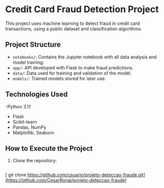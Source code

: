 # Credit Card Fraud Detection Project

This project uses machine learning to detect fraud in credit card transactions, using a public dataset and classification algorithms.

## Project Structure
- `notebooks/`: Contains the Jupyter notebook with all data analysis and model training.
- `app/`: API developed with Flask to make fraud predictions.
- `data/`: Data used for training and validation of the model.
- `models/`: Trained models stored for later use.
  
## Technologies Used
-Python 3.11
- Flask
- Scikit-learn
- Pandas, NumPy
- Matplotlib, Seaborn

## How to Execute the Project

1. Clone the repository:
   ```bash
  [ git clone https://github.com/usuario/projeto-deteccao-fraude.git](https://github.com/CesarRonai/projeto-deteccao-fraude)
